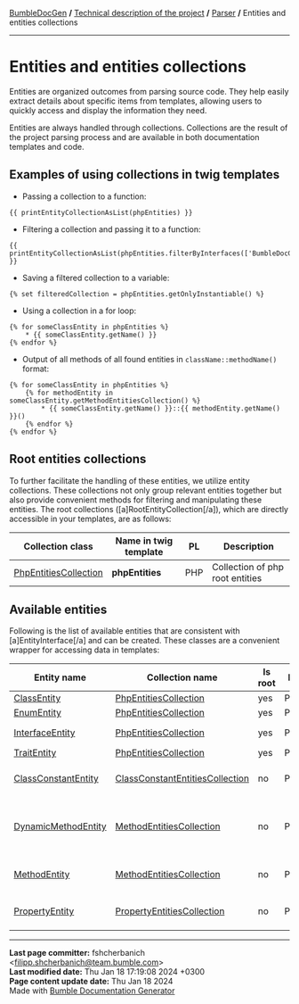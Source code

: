 [BumbleDocGen](/docs/README.md) **/**
[Technical description of the project](/docs/tech/readme.md) **/**
[Parser](/docs/tech/02_parser/readme.md) **/**
Entities and entities collections

---


# Entities and entities collections

Entities are organized outcomes from parsing source code.
They help easily extract details about specific items from templates, allowing users to quickly access and display the information they need.

Entities are always handled through collections. Collections are the result of the project parsing process and are available in both documentation templates and code.

## Examples of using collections in twig templates

* Passing a collection to a function:

```twig
{{ printEntityCollectionAsList(phpEntities) }}
```

* Filtering a collection and passing it to a function:

```twig
{{ printEntityCollectionAsList(phpEntities.filterByInterfaces(['BumbleDocGen\Core\Parser\Entity\EntityInterface'])) }}
```

* Saving a filtered collection to a variable:

```twig
{% set filteredCollection = phpEntities.getOnlyInstantiable() %}
```

* Using a collection in a for loop:

```twig
{% for someClassEntity in phpEntities %}
    * {{ someClassEntity.getName() }}
{% endfor %}
```

* Output of all methods of all found entities in `className::methodName()` format:

```twig
{% for someClassEntity in phpEntities %}
    {% for methodEntity in someClassEntity.getMethodEntitiesCollection() %}
        * {{ someClassEntity.getName() }}::{{ methodEntity.getName() }}()
    {% endfor %}
{% endfor %}
```

## Root entities collections

To further facilitate the handling of these entities, we utilize entity collections.
These collections not only group relevant entities together but also provide convenient methods for filtering and manipulating these entities.
The root collections ([a]RootEntityCollection[/a]), which are directly accessible in your templates, are as follows:

| Collection class | Name in twig template | PL | Description |
|-|-|-|-|
| <a href='/docs/tech/02_parser/classes/PhpEntitiesCollection.md'>PhpEntitiesCollection</a> | **phpEntities** | PHP | Collection of php root entities |

## Available entities

Following is the list of available entities that are consistent with [a]EntityInterface[/a] and can be created.
These classes are a convenient wrapper for accessing data in templates:

| Entity name | Collection name | Is root | PL | Description |
|-|-|-|-|-|
| <a href='/docs/tech/02_parser/classes/ClassEntity.md'>ClassEntity</a> | <a href='/docs/tech/02_parser/classes/PhpEntitiesCollection.md'>PhpEntitiesCollection</a> | yes | PHP | PHP Class |
| <a href='/docs/tech/02_parser/classes/EnumEntity.md'>EnumEntity</a> | <a href='/docs/tech/02_parser/classes/PhpEntitiesCollection.md'>PhpEntitiesCollection</a> | yes | PHP | Enumeration |
| <a href='/docs/tech/02_parser/classes/InterfaceEntity.md'>InterfaceEntity</a> | <a href='/docs/tech/02_parser/classes/PhpEntitiesCollection.md'>PhpEntitiesCollection</a> | yes | PHP | Object interface |
| <a href='/docs/tech/02_parser/classes/TraitEntity.md'>TraitEntity</a> | <a href='/docs/tech/02_parser/classes/PhpEntitiesCollection.md'>PhpEntitiesCollection</a> | yes | PHP | Trait |
| <a href='/docs/tech/02_parser/classes/ClassConstantEntity.md'>ClassConstantEntity</a> | <a href='/docs/tech/02_parser/classes/ClassConstantEntitiesCollection.md'>ClassConstantEntitiesCollection</a> | no | PHP | Class constant entity |
| <a href='/docs/tech/02_parser/classes/DynamicMethodEntity.md'>DynamicMethodEntity</a> | <a href='/docs/tech/02_parser/classes/MethodEntitiesCollection.md'>MethodEntitiesCollection</a> | no | PHP | Method obtained by parsing the &quot;method&quot; annotation |
| <a href='/docs/tech/02_parser/classes/MethodEntity.md'>MethodEntity</a> | <a href='/docs/tech/02_parser/classes/MethodEntitiesCollection.md'>MethodEntitiesCollection</a> | no | PHP | Class method entity |
| <a href='/docs/tech/02_parser/classes/PropertyEntity.md'>PropertyEntity</a> | <a href='/docs/tech/02_parser/classes/PropertyEntitiesCollection.md'>PropertyEntitiesCollection</a> | no | PHP | Class property entity |


---

**Last page committer:** fshcherbanich &lt;filipp.shcherbanich@team.bumble.com&gt;<br>**Last modified date:**   Thu Jan 18 17:19:08 2024 +0300<br>**Page content update date:** Thu Jan 18 2024<br>Made with [Bumble Documentation Generator](https://github.com/bumble-tech/bumble-doc-gen/blob/master/docs/README.md)